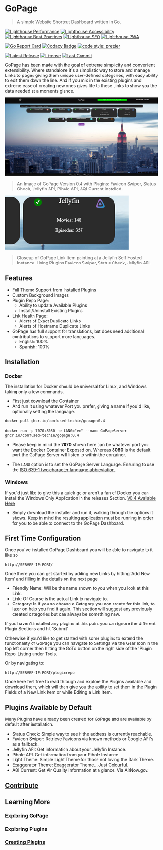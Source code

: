 # GoPage

>A simple Website Shortcut Dashboard written in Go.

[![Lighthouse Performance](https://img.shields.io/badge/Lighthouse%20Performance%20-100%25-success)](#)
[![Lighthouse Accessibility](https://img.shields.io/badge/Lighthouse%20Accessibility-100%25-success)](#)
[![Lighthouse Best Practices](https://img.shields.io/badge/Lighthouse%20Best%20Practices-100%25-success)](#)
[![Lighthouse SEO](https://img.shields.io/badge/Lighthouse%20SEO-82%25-yellow)](#)
[![Lighthouse PWA](https://img.shields.io/badge/Lighthouse%20PWA-0%25-inactive)](#)

[![Go Report Card](https://goreportcard.com/badge/github.com/confused-Techie/GoPage)](https://goreportcard.com/report/github.com/confused-Techie/GoPage)
[![Codacy Badge](https://app.codacy.com/project/badge/Grade/aaadbe13d42448a6b4a942be881544c3)](https://www.codacy.com/gh/confused-Techie/GoPage/dashboard?utm_source=github.com&amp;utm_medium=referral&amp;utm_content=confused-Techie/GoPage&amp;utm_campaign=Badge_Grade)
[![code style: prettier](https://img.shields.io/badge/code_style-prettier-ff69b4.svg?style=flat-square)](https://github.com/prettier/prettier)

[![Latest Release](https://badgen.net/github/release/confused-Techie/GoPage)](https://github.com/confused-Techie/GoPage/releases/latest)
[![License](https://badgen.net/github/license/confused-Techie/GoPage)](https://github.com/confused-Techie/GoPage/blob/main/LICENSE)
[![Last Commit](https://img.shields.io/github/last-commit/confused-Techie/GoPage)](https://github.com/confused-Techie/GoPage/commits/main)

GoPage has been made with the goal of extreme simplicity and convenient extensibility. Where standalone it's a simplistic way to store and manage Links to pages giving them unique user-defined categories, with easy ability to edit them down the line. And if you mix in the existing plugins and extreme ease of creating new ones gives life to these Links to show you the data needed at a moments glance.

![Example of GoPage HomePage](/docs/assets/homepage-utilized-0.4.png)
>An Image of GoPage Version 0.4 with Plugins: Favicon Swiper, Status Check, Jellyfin API, Pihole API, AQI Current installed.

![GoPage Link Item Closeup](/docs/assets/link-item-closeup-0.4.gif)
>Closeup of GoPage Link Item pointing at a Jellyfin Self Hosted Instance. Using Plugins Favicon Swiper, Status Check, Jellyfin API.

## Features

* Full Theme Support from Installed Plugins
* Custom Background Images
* Plugin Repo Page:
  * Ability to update Available Plugins
  * Install/Uninstall Existing Plugins
* Link Health Page:
  * Alerts of Exact Duplicate Links
  * Alerts of Hostname Duplicate Links
* GoPage has full support for translations, but does need additional contributions to support more languages.
  * English: 100%
  * Spanish: 100%

## Installation

### Docker

The installation for Docker should be universal for Linux, and Windows, taking only a few commands.

  * First just download the Container
  * And run it using whatever Port you prefer, giving a name if you'd like, optionally setting the language.

````(bash)
docker pull ghcr.io/confused-techie/gopage:0.4

docker run -p 7070:8080 -e LANG="en" --name GoPageServer ghcr.io/confused-techie/gopage:0.4
````

  * Please keep in mind the **7070** shown here can be whatever port you want the Docker Container Exposed on. Whereas **8080** is the default port the GoPage Server will listen to within the container.

  * The `LANG` option is to set the GoPage Server Language. Ensuring to use the [ISO 639-1 two character language abbreviation.](https://en.wikipedia.org/wiki/List_of_ISO_639-1_codes)

### Windows

If you'd just like to give this a quick go or aren't a fan of Docker you can install the Windows Only Application in the releases Section. [V0.4 Available Here](https://github.com/confused-Techie/GoPage/releases/tag/v0.4)

  * Simply download the installer and run it, walking through the options it shows. Keep in mind the resulting application must be running in order for you to be able to connect to the GoPage Dashboard.

## First Time Configuration

Once you've installed GoPage Dashboard you will be able to navigate to it like so

````(bash)
http://SERVER-IP:PORT/
````

Once there you can get started by adding new Links by hitting 'Add New Item' and filling in the details on the next page.

  * Friendly Name: Will be the name shown to you when you look at this Link.
  * Link: Of Course is the actual Link to navigate to.
  * Category: Is if you so choose a Category you can create for this link, to later on help you find it again. This section will suggest any previously created categories but can always be something new.

If you haven't installed any plugins at this point you can ignore the different Plugin Sections and hit 'Submit'

Otherwise if you'd like to get started with some plugins to extend the functionality of GoPage you can navigate to Settings via the Gear Icon in the top left corner then hitting the GoTo button on the right side of the 'Plugin Repo' Listing under Tools.

Or by navigating to:

````
http://SERVER-IP:PORT/pluginrepo
````

Once here feel free to read through and explore the Plugins available and download them, which will then give you the ability to set them in the Plugin Fields of a New Link Item or while Editing a Link Item.

## Plugins Available by Default

Many Plugins have already been created for GoPage and are available by default after installation.

  * Status Check: Simple way to see if the address is currently reachable.
  * Favicon Swiper: Retrieve Favicons via known methods or Google API's as a fallback.
  * Jellyfin API: Get information about your Jellyfin Instance.
  * Pihole API: Get information from your Pihole Instance.
  * Light Theme: Simple Light Theme for those not loving the Dark Theme.
  * Exaggerator Theme: Exaggerator Theme... Just Colourful.
  * AQI Current: Get Air Quality Information at a glance. Via AirNow.gov.

## [Contribute](docs/contribute.md)

## Learning More

### [Exploring GoPage](docs/exploringGopage.md)

### [Exploring Plugins](docs/exploringPlugins.md)

### [Creating Plugins](docs/createPlugins.md)
